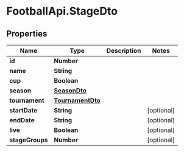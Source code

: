 # FootballApi.StageDto

## Properties
Name | Type | Description | Notes
------------ | ------------- | ------------- | -------------
**id** | **Number** |  | 
**name** | **String** |  | 
**cup** | **Boolean** |  | 
**season** | [**SeasonDto**](SeasonDto.md) |  | 
**tournament** | [**TournamentDto**](TournamentDto.md) |  | 
**startDate** | **String** |  | [optional] 
**endDate** | **String** |  | [optional] 
**live** | **Boolean** |  | [optional] 
**stageGroups** | **Number** |  | [optional] 
